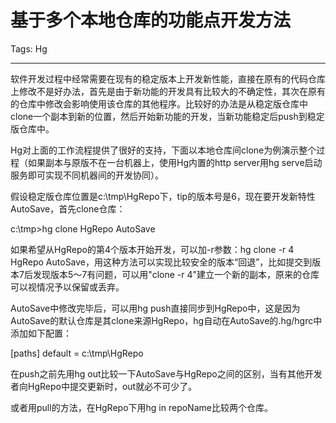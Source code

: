 # 基于多个本地仓库的功能点开发方法
Tags: Hg

------

软件开发过程中经常需要在现有的稳定版本上开发新性能，直接在原有的代码仓库上修改不是好办法，首先是由于新功能的开发具有比较大的不确定性，其次在原有的仓库中修改会影响使用该仓库的其他程序。比较好的办法是从稳定版仓库中clone一个副本到新的位置，然后开始新功能的开发，当新功能稳定后push到稳定版仓库中。

 

Hg对上面的工作流程提供了很好的支持，下面以本地仓库间clone为例演示整个过程（如果副本与原版不在一台机器上，使用Hg内置的http server用hg serve启动服务即可实现不同机器间的开发协同）。

 

假设稳定版仓库位置是c:\tmp\HgRepo下，tip的版本号是6，现在要开发新特性AutoSave，首先clone仓库：

 

 c:\tmp>hg clone HgRepo AutoSave

 

如果希望从HgRepo的第4个版本开始开发，可以加-r参数：hg clone -r 4 HgRepo AutoSave，用这种方法可以实现比较安全的版本“回退”，比如提交到版本7后发现版本5～7有问题，可以用"clone -r 4"建立一个新的副本，原来的仓库可以视情况予以保留或丢弃。

 

AutoSave中修改完毕后，可以用hg push直接同步到HgRepo中，这是因为AutoSave的默认仓库是其clone来源HgRepo，hg自动在AutoSave的.hg/hgrc中添加如下配置：

 

 [paths] 
 default = c:\tmp\HgRepo 

 

在push之前先用hg out比较一下AutoSave与HgRepo之间的区别，当有其他开发者向HgRepo中提交更新时，out就必不可少了。

或者用pull的方法，在HgRepo下用hg in repoName比较两个仓库。